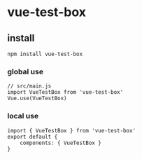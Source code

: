 # vue-test-box

## install
```
npm install vue-test-box
```

### global use
```
// src/main.js
import VueTestBox from 'vue-test-box'
Vue.use(VueTestBox)
```

### local use
```
import { VueTestBox } from 'vue-test-box'
export default {
    components: { VueTestBox }
}
```
